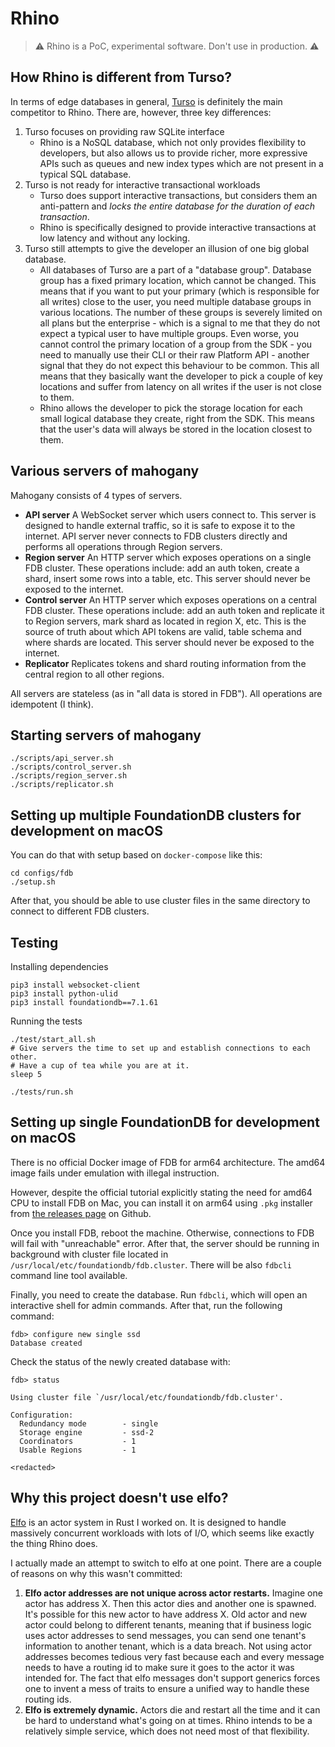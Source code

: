 # Rhino

> ⚠️ Rhino is a PoC, experimental software. Don't use in production. ⚠️

## How Rhino is different from Turso?

In terms of edge databases in general, [Turso](https://turso.tech/) is definitely the main competitor to Rhino. There are, however, three key differences:

1. Turso focuses on providing raw SQLite interface
    - Rhino is a NoSQL database, which not only provides flexibility to developers, but also allows us to provide richer, more expressive APIs such as queues and new index types which are not present in a typical SQL database.
2. Turso is not ready for interactive transactional workloads
    - Turso does support interactive transactions, but considers them an anti-pattern and *locks the entire database for the duration of each transaction*.
    - Rhino is specifically designed to provide interactive transactions at low latency and without any locking.
3. Turso still attempts to give the developer an illusion of one big global database.
    - All databases of Turso are a part of a "database group". Database group has a fixed primary location, which cannot be changed. This means that if you want to put your primary (which is responsible for all writes) close to the user, you need multiple database groups in various locations. The number of these groups is severely limited on all plans but the enterprise - which is a signal to me that they do not expect a typical user to have multiple groups. Even worse, you cannot control the primary location of a group from the SDK - you need to manually use their CLI or their raw Platform API - another signal that they do not expect this behaviour to be common. This all means that they basically want the developer to pick a couple of key locations and suffer from latency on all writes if the user is not close to them.
    - Rhino allows the developer to pick the storage location for each small logical database they create, right from the SDK. This means that the user's data will always be stored in the location closest to them.

## Various servers of mahogany

Mahogany consists of 4 types of servers.

- **API server** A WebSocket server which users connect to. This server is designed to handle external traffic, so it is safe to expose it to the internet. API server never connects to FDB clusters directly and performs all operations through Region servers.
- **Region server** An HTTP server which exposes operations on a single FDB cluster. These operations include: add an auth token, create a shard, insert some rows into a table, etc. This server should never be exposed to the internet.
- **Control server** An HTTP server which exposes operations on a central FDB cluster. These operations include: add an auth token and replicate it to Region servers, mark shard as located in region X, etc. This is the source of truth about which API tokens are valid, table schema and where shards are located. This server should never be exposed to the internet.
- **Replicator** Replicates tokens and shard routing information from the central region to all other regions.

All servers are stateless (as in "all data is stored in FDB"). All operations are idempotent (I think).

## Starting servers of mahogany

```
./scripts/api_server.sh
./scripts/control_server.sh
./scripts/region_server.sh
./scripts/replicator.sh
```

## Setting up multiple FoundationDB clusters for development on macOS

You can do that with setup based on `docker-compose` like this:

```
cd configs/fdb
./setup.sh
```

After that, you should be able to use cluster files in the same directory to connect to different FDB clusters.

## Testing

Installing dependencies

```
pip3 install websocket-client
pip3 install python-ulid
pip3 install foundationdb==7.1.61
```

Running the tests

```
./test/start_all.sh
# Give servers the time to set up and establish connections to each other.
# Have a cup of tea while you are at it.
sleep 5

./tests/run.sh
```

## Setting up single FoundationDB for development on macOS

There is no official Docker image of FDB for arm64 architecture. The amd64 image fails under emulation with illegal instruction.

However, despite the official tutorial explicitly stating the need for amd64 CPU to install FDB on Mac, you can install it on arm64 using `.pkg` installer from [the releases page](https://github.com/apple/foundationdb/releases/tag/7.1.61) on Github.

Once you install FDB, reboot the machine. Otherwise, connections to FDB will fail with "unreachable" error. After that, the server should be running in background with cluster file located in `/usr/local/etc/foundationdb/fdb.cluster`. There will be also `fdbcli` command line tool available.

Finally, you need to create the database. Run `fdbcli`, which will open an interactive shell for admin commands. After that, run the following command:

```
fdb> configure new single ssd
Database created
```

Check the status of the newly created database with:

```
fdb> status

Using cluster file `/usr/local/etc/foundationdb/fdb.cluster'.

Configuration:
  Redundancy mode        - single
  Storage engine         - ssd-2
  Coordinators           - 1
  Usable Regions         - 1

<redacted>
```

## Why this project doesn't use elfo?

[Elfo](https://github.com/elfo-rs/elfo) is an actor system in Rust I worked on. It is designed to handle massively concurrent workloads with lots of I/O, which seems like exactly the thing Rhino does.

I actually made an attempt to switch to elfo at one point. There are a couple of reasons on why this wasn't committed:

1. **Elfo actor addresses are not unique across actor restarts.** Imagine one actor has address X. Then this actor dies and another one is spawned. It's possible for this new actor to have address X. Old actor and new actor could belong to different tenants, meaning that if business logic uses actor addresses to send messages, you can send one tenant's information to another tenant, which is a data breach. Not using actor addresses becomes tedious very fast because each and every message needs to have a routing id to make sure it goes to the actor it was intended for. The fact that elfo messages don't support generics forces one to invent a mess of traits to ensure a unified way to handle these routing ids.
2. **Elfo is extremely dynamic.** Actors die and restart all the time and it can be hard to understand what's going on at times. Rhino intends to be a relatively simple service, which does not need most of that flexibility.
